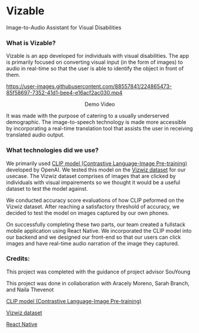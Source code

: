 # Vizable
Image-to-Audio Assistant for Visual Disabilities


### What is Vizable? 
Vizable is an app developed for individuals with visual disabilities. The app is primarily focused on converting visual input (in the form of images) to audio in real-time so that the user is able to identify the object in front of them. 



https://user-images.githubusercontent.com/88557841/224865473-85f58697-7352-41d1-bee4-e16acf2ac030.mp4




<p style="text-align: center;">Demo Video</p>

It was made with the purpose of catering to a usually underserved demographic. The image-to-speech technology is made more accessible by incorporating a real-time translation tool that assists the user in receiving translated audio output. 

### What technologies did we use? 
We primarily used [CLIP model (Contrastive Language-Image Pre-training)](https://openai.com/research/clip) developed by OpenAI. We tested this model on the [Vizwiz dataset](https://vizwiz.cs.colorado.edu/VizWiz_visualization/view_dataset.php) for our usecase. The Vizwiz dataset comprises of images that are clicked by individuals with visual impairements so we thought it would be a useful dataset to test the model against.

We conducted accuracy score evaluations of how CLIP peformed on the Vizwiz dataset. After reaching a satisfactory threshold of accuracy, we decided to test the model on images captured by our own phones. 

On successfully completing these two parts, our team created a fullstack mobile application using React Native. We incorporated the CLIP model into our backend and we designed our front-end so that our users can click images and have real-time audio narration of the image they captured. 





### Credits: 
This project was completed with the guidance of project advisor SouYoung 

This project was done in collaboration with Aracely Moreno, Sarah Branch, and Naila Thevenot


[CLIP model (Contrastive Language-Image Pre-training)](https://openai.com/research/clip)

[Vizwiz dataset](https://vizwiz.cs.colorado.edu/VizWiz_visualization/view_dataset.php)

[React Native](https://reactnative.dev/)

